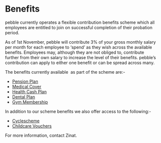 # Benefits

pebble currently operates a flexible contribution benefits scheme which all employees are entitled to join on successful completion of their probation period.

As of 1st November, pebble will contribute 3% of your gross monthly salary per month for each employee to ‘spend’ as they wish across the available benefits. Employees may, although they are not obliged to, contribute further from their own salary to increase the level of their benefits. pebble’s contribution can apply to either one benefit or can be spread across many.

The benefits currently available  as part of the scheme are:-

- [Pension Plan](/great-people/people/benefits/pension-plan.md)  
- [Medical Cover](/great-people/people/benefits/medical-cover.md)
- [Health Cash Plan](/great-people/people/benefits/health-cash-plan.md)
- [Dental Plan](/great-people/people/benefits/dental-plan.md)
- [Gym Membership](/great-people/people/benefits/gym-membership.md)

In addition to our scheme benefits we also offer access to the following:-

- [Cyclescheme](/great-people/people/benefits/cyclescheme.md)
- [Childcare Vouchers](/great-people/people/benefits/childcare-vouchers.md)

For more information, contact Zinat.
